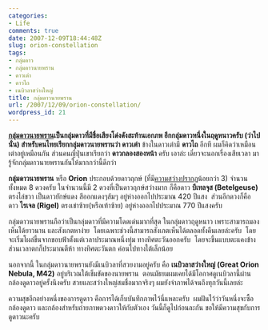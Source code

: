 ```yaml
---
categories:
- Life
comments: true
date: 2007-12-09T18:44:48Z
slug: orion-constellation
tags:
- กลุ่มดาว
- กลุ่มดาวนายพราน
- ดาวเต่า
- ดาวไถ
- เนบิวลาสว่างใหญ่
title: กลุ่มดาวนายพราน
url: /2007/12/09/orion-constellation/
wordpress_id: 21
---
```


**[กลุ่มดาวนายพราน](http://en.wikipedia.org/wiki/Orion_(constellation))**เป็นกลุ่มดาวที่มีชื่อเสียงโด่งดังสะท้านเอกภพ อีกกลุ่มดาวหนึ่งในฤดูหนาวครับ (ว่าไปนั่น) สำหรับคนไทยเรียกกลุ่มดาวนายพรานว่า** ดาวเต่า** ข้างในดาวเต่ามี **ดาวไถ** อีกที ผมก็คิดว่าเหมือนเต่าอยู่เหมือนกัน ส่วนคนญี่ปุ่นเขาเรียกว่า **ดาวกลองสองหน้า** ครับ เอาล่ะ เดี๋ยวจะนอกเรื่องเสียเวลา มารู้จักกลุ่มดาวนายพรานกันให้มากกว่านี้ดีกว่า

**กลุ่มดาวนายพราน** หรือ **Orion** ประกอบด้วยดาวฤกษ์ (ที่มี[ความสว่างปรากฏ](http://th.wikipedia.org/wiki/%E0%B8%84%E0%B8%A7%E0%B8%B2%E0%B8%A1%E0%B8%AA%E0%B8%A7%E0%B9%88%E0%B8%B2%E0%B8%87%E0%B8%9B%E0%B8%A3%E0%B8%B2%E0%B8%81%E0%B8%8F)น้อยกว่า 3) จำนวนทั้งหมด 8 ดวงครับ ในจำนวนนี้มี 2 ดวงที่เป็นดาวฤกษ์สว่างมาก ก็คือดาว **บีเทลจุส (Betelgeuse)** ตรงไล่ขวา เป็นดาวยักษ์แดง สีออกแดงๆส้มๆ อยู่ห่างออกไปประมาณ 420 ปีแสง  ส่วนอีกดวงก็คือดาว **ไรเจล (Rigel)** ตรงเข่าซ้าย(หรือเท้าซ้าย) อยู่ห่างออกไปประมาณ 770 ปีแสงครับ

<Picture
  src="images/orion.jpg"
  alt="กลุ่มดาวนายพราน"
  ratio="4-3"
  caption="กลุ่มดาวนายพราน (ขวาบนของภาพ) ที่ผมถ่ายไว้เมื่อปี 2007 ด้วยกล้องคอมแพ็ค Sony DSC W-5"
/>

กลุ่มดาวนายพรานถือว่าเป็นกลุ่มดาวที่มีความโดดเด่นมากที่สุด ในกลุ่มดาวฤดูหนาว เพราะสามารถมองเห็นได้ยาวนาน และสังเกตหาง่าย  โดยเฉพาะช่วงนี้สามารถสังเกตเห็นได้ตลอดทั้งคืนเลยล่ะครับ  โดยจะเริ่มโผล่ขึ้นจากขอบฟ้าตั้งแต่เวลาประมาณหนึ่งทุ่ม ทางทิศตะวันออกครับ  โดยจะขึ้นแบบตะแคงข้าง  ส่วนเวลาตกก็ประมาณตีห้า ทางทิศตะวันตก ค่อนไปทางใต้เล็กน้อย

นอกจากนี้ ในกลุ่มดาวนายพรานยังมีเนบิวลาที่สวยงามอยู่ครับ คือ **เนบิวลาสว่างใหญ่ (Great Orion Nebula, M42)** อยู่บริเวณใต้เข็มขัดของนายพราน  ตอนมัธยมผมเคยได้มีโอกาศดูเนบิวลานี้ผ่านกล้องดูดาวอยู่ครั้งนึงครับ สวยและสว่างใหญ่สมชื่อมากจริงๆ ผมยังจำภาพได้จนถึงทุกวันนี้เลยล่ะ

ความสุขอีกอย่างหนึ่งของการดูดาว คือการได้เก็บบันทึกภาพไว้นี่แหละครับ  ผมฝันไว้ว่าวันหนึ่งจะซื้อกล้องดูดาว และกล้องสำหรับถ่ายภาพดวงดาวให้กับตัวเอง วันนี้ก็ดูไปก่อนละกัน ขอให้มีความสุขกับการดูดาวนะครับ
